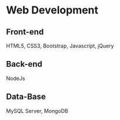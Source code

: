 # Web Development
  ## Front-end
   HTML5, CSS3, Bootstrap, Javascript, jQuery
  ## Back-end
   NodeJs
  ## Data-Base
   MySQL Server, MongoDB
